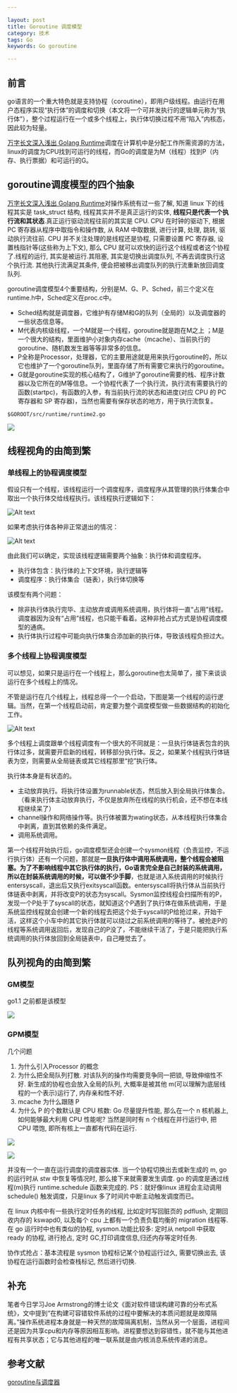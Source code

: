 ```yaml
---

layout: post
title: Goroutine 调度模型
category: 技术
tags: Go
keywords: Go goroutine

---
```


## 前言

go语言的一个重大特色就是支持协程（coroutine），即用户级线程。由运行在用户态程序实现“执行体”的调度和切换（本文将一个可并发执行的逻辑单元称为“执行体”），整个过程运行在一个或多个线程上，执行体切换过程不用“陷入”内核态，因此较为轻量。

[万字长文深入浅出 Golang Runtime](https://zhuanlan.zhihu.com/p/95056679)调度在计算机中是分配工作所需资源的方法，linux的调度为CPU找到可运行的线程，而Go的调度是为M（线程）找到P（内存、执行票据）和可运行的G。

## goroutine调度模型的四个抽象

[万字长文深入浅出 Golang Runtime](https://zhuanlan.zhihu.com/p/95056679)对操作系统有过一些了解, 知道 linux 下的线程其实是 task_struct 结构, 线程其实并不是真正运行的实体, **线程只是代表一个执行流和其状态**.真正运行驱动流程往前的其实是 CPU. CPU 在时钟的驱动下, 根据 PC 寄存器从程序中取指令和操作数, 从 RAM 中取数据, 进行计算, 处理, 跳转, 驱动执行流往前. CPU 并不关注处理的是线程还是协程, 只需要设置 PC 寄存器, 设置栈指针等(这些称为上下文), 那么 CPU 就可以欢快的运行这个线程或者这个协程了.线程的运行, 其实是被运行.其阻塞, 其实是切换出调度队列, 不再去调度执行这个执行流. 其他执行流满足其条件, 便会把被移出调度队列的执行流重新放回调度队列.

goroutine调度模型4个重要结构，分别是M、G、P、Sched，前三个定义在runtime.h中，Sched定义在proc.c中。

- Sched结构就是调度器，它维护有存储M和G的队列（全局的）以及调度器的一些状态信息等。
- M代表内核级线程，一个M就是一个线程，goroutine就是跑在M之上 ；M是一个很大的结构，里面维护小对象内存cache（mcache）、当前执行的goroutine、随机数发生器等等非常多的信息。
- P全称是Processor，处理器，它的主要用途就是用来执行goroutine的，所以它也维护了一个goroutine队列，里面存储了所有需要它来执行的goroutine。
- G就是goroutine实现的核心结构了，G维护了goroutine需要的栈、程序计数器以及它所在的M等信息。一个协程代表了一个执行流，执行流有需要执行的函数(startpc)，有函数的入参，有当前执行流的状态和进度(对应 CPU 的 PC 寄存器和 SP 寄存器)，当然也需要有保存状态的地方，用于执行流恢复。

`$GOROOT/src/runtime/runtime2.go`

![](/public/upload/go/go_scheduler_object.png)

## 线程视角的由简到繁

### 单线程上的协程调度模型

假设只有一个线程，该线程运行一个调度程序，调度程序从其管理的执行体集合中取出一个执行体交给线程执行。该线程执行逻辑如下：

![Alt text](/public/upload/go/one_thread.png)

如果考虑执行体各种非正常退出的情况：

![Alt text](/public/upload/go/one_thread2.png)

由此我们可以确定，实现该线程逻辑需要两个抽象：执行体和调度程序。

- 执行体包含：执行体的上下文环境，执行逻辑等
- 调度程序：执行体集合（链表），执行体切换等

该模型有两个问题：

- 除非执行体执行完毕、主动放弃或调用系统调用，执行体将一直“占用”线程。调度器因为没有“占用”线程，也只能干看着。这种非抢占式方式是协程调度模型的通病。
- 执行体执行过程中可能向执行体集合添加新的执行体，导致该线程负担过大。


### 多个线程上协程调度模型

可以想见，如果只是运行在一个线程上，那么goroutine也太简单了，接下来谈谈运行在多个线程上的情况。

不管是运行在几个线程上，线程总得一个一个启动，下图是第一个线程的运行逻辑。当然，在第一个线程启动前，肯定要为整个调度模型做一些数据结构的初始化工作。

![Alt text](/public/upload/go/multi_thread.png)

多个线程上调度跟单个线程调度有一个很大的不同就是：一旦执行体链表包含的执行体过多，就需要开启新的线程，转移部分执行体。反之，如果某个线程执行体链表为空，则需要从全局链表或其它线程那里“挖”执行体。

执行体本身是有状态的。

- 主动放弃执行。将执行体设置为runnable状态，然后放入到全局执行体集合。（看来执行体主动放弃执行，不仅是放弃所在线程的执行机会，还不想在本线程继续呆了）
- channel操作和网络操作等。执行体被置为wating状态，从本线程执行体集合中剥离，直到其依赖的条件满足。
- 调用系统调用。

第一个线程开始执行后，go调度模型还会创建一个sysmon线程（负责监控，不运行执行体）还有一个问题，那就是**一旦执行体中调用系统调用，整个线程会被阻塞。为了不影响线程中其它执行体的执行，Go语言完全是自己封装的系统调用，所以在封装系统调用的时候，可以做不少手脚**，也就是进入系统调用的时候执行entersyscall，退出后又执行exitsyscall函数。entersyscall将执行体从当前执行体链表中剥离，并将改变P的状态为syscall。Sysmon监控线程会扫描所有的P，发现一个P处于了syscall的状态，就知道这个P遇到了执行体在做系统调用，于是系统监控线程就会创建一个新的线程去把这个处于syscall的P给抢过来，开始干活，这样这个小车中的其它执行体就可以绕过之前系统调用的等待了。被抢走P的线程等系统调用返回后，发现自己的P没了，不能继续干活了，于是只能把执行系统调用的执行体放回到全局链表中，自己睡觉去了。

## 队列视角的由简到繁

### GM模型

go1.1 之前都是该模型

![](/public/upload/go/go_scheduler_gm.jpg)

### GPM模型

几个问题

1. 为什么引入Processor 的概念
2. 为什么把全局队列打散. 对该队列的操作均需要竞争同一把锁, 导致伸缩性不好.
新生成的协程也会放入全局的队列, 大概率是被其他 m(可以理解为底层线程的一个表示)运行了, 内存亲和性不好. 
3. mcache 为什么跟随 P
4. 为什么 P 的个数默认是 CPU 核数: Go 尽量提升性能, 那么在一个 n 核机器上, 如何能够最大利用 CPU 性能呢? 当然是同时有 n 个线程在并行运行中, 把 CPU 喂饱, 即所有核上一直都有代码在运行.

![](/public/upload/go/go_scheduler_gpm.jpg)

![](/public/upload/go/go_scheduler_goroutine_status.jpg)

并没有一个一直在运行调度的调度器实体. 当一个协程切换出去或新生成的 m, go 的运行时从 stw 中恢复等情况时, 那么接下来就需要发生调度. go 的调度是通过线程(m)执行 runtime.schedule 函数来完成的. PS：就好像linux 进程会主动调用schedule() 触发调度，只是linux 多了时间片中断主动触发调度而已。

在 linux 内核中有一些执行定时任务的线程, 比如定时写回脏页的 pdflush, 定期回收内存的 kswapd0, 以及每个 cpu 上都有一个负责负载均衡的 migration 线程等.在 go 运行时中也有类似的协程, sysmon.功能比较多: 定时从 netpoll 中获取 ready 的协程, 进行抢占, 定时 GC,打印调度信息,归还内存等定时任务.

协作式抢占：基本流程是 sysmon 协程标记某个协程运行过久, 需要切换出去, 该协程在运行函数时会检查栈标记, 然后进行切换.

## 补充

笔者今日学习Joe Armstrong的博士论文《面对软件错误构建可靠的分布式系统》，文中提到“在构建可容错软件系统的过程中要解决的本质问题就是故障隔离。”操作系统进程本身就是一种天然的故障隔离机制，当然从另一个层面，进程间还是因为共享cpu和内存等原因相互影响。进程要想达到容错性，就不能与其他进程有共享状态；它与其他进程的唯一联系就是由内核消息系统传递的消息。 

## 参考文献


[goroutine与调度器](http://blog.csdn.net/chanshimudingxi/article/details/40855467)